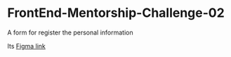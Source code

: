 # FrontEnd-Mentorship-Challenge-02

A form for register the personal information

Its [Figma link](https://www.figma.com/file/joKAUoC4CBi4Xltlxjduol/Front-end-mentorship-danial-salahi-02?node-id=0%3A1)
